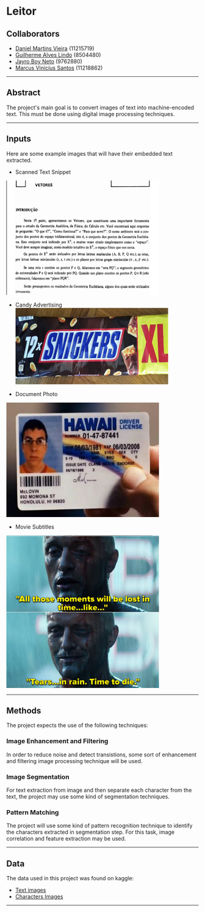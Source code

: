 # Leitor

## Collaborators
* [Daniel Martins Vieira](https://github.com/Idalen) (11215719)
* [Guilherme Alves Lindo](https://github.com/Guial07) (8504480)
* [Jayro Boy Neto](https://github.com/jayroboy) (9762880)
* [Marcus Vinícius Santos](https://github.com/marcus_v_rodrigues) (11218862)

---

## Abstract

The project's main goal is to convert images of text into machine-encoded text. This must be done using digital image processing techniques.

---

## Inputs

Here are some example images that will have their embedded text extracted.

* Scanned Text Snippet<br>
<img title="Scanned Text Snippet from Geometria analítica - um tratamento vetorial" alt="Text Snippet" src="images/boulos-snippet.png" width="400" height="300">

* Candy Advertising<br>
<img title="Old Cigarettes Advertising" alt="Old Cigarettes Advertising" src="images/advertising1.jpg"
width="400" height="200">

* Document Photo <br>
<img title="Document Photo" alt="Document Photo" src="images/id-document.jpg" width="400" height="300">

* Movie Subtitles <br>
<img title="Movie subtitles" alt="Movie subtitles" src="images/movie-subtitles.jpg" width="400" height="400">





---

## Methods

The project expects the use of the following techniques:

### Image Enhancement and Filtering

In order to reduce noise and detect transistions, some sort of enhancement and filtering image processing technique will be used.

### Image Segmentation

For text extraction from image and then separate each character from the text, the project may use some kind of segmentation techniques.

### Pattern Matching

The project will use some kind of pattern recognition technique to identify the characters extracted in segmentation step.
For this task, image correlation and feature extraction may be used.

---

## Data

The data used in this project was found on kaggle:
* [Text images](https://www.kaggle.com/datasets/volkandl/optical-character-recognition-ocr-texts)
* [Characters Images](https://www.kaggle.com/datasets/preatcher/standard-ocr-dataset)

---
